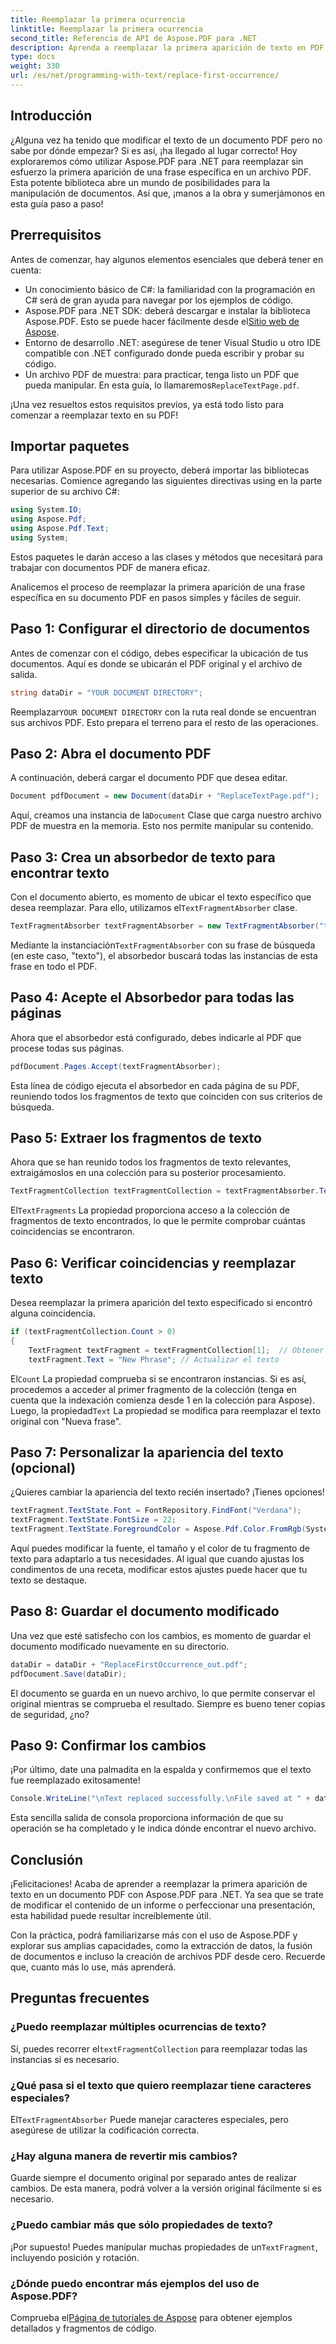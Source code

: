 ```yaml
---
title: Reemplazar la primera ocurrencia
linktitle: Reemplazar la primera ocurrencia
second_title: Referencia de API de Aspose.PDF para .NET
description: Aprenda a reemplazar la primera aparición de texto en PDF con Aspose.PDF para .NET con nuestra guía paso a paso. Perfecta para desarrolladores y manipuladores de documentos.
type: docs
weight: 330
url: /es/net/programming-with-text/replace-first-occurrence/
---
```

## Introducción

¿Alguna vez ha tenido que modificar el texto de un documento PDF pero no sabe por dónde empezar? Si es así, ¡ha llegado al lugar correcto! Hoy exploraremos cómo utilizar Aspose.PDF para .NET para reemplazar sin esfuerzo la primera aparición de una frase específica en un archivo PDF. Esta potente biblioteca abre un mundo de posibilidades para la manipulación de documentos. Así que, ¡manos a la obra y sumerjámonos en esta guía paso a paso!

## Prerrequisitos

Antes de comenzar, hay algunos elementos esenciales que deberá tener en cuenta:

- Un conocimiento básico de C#: la familiaridad con la programación en C# será de gran ayuda para navegar por los ejemplos de código.
-  Aspose.PDF para .NET SDK: deberá descargar e instalar la biblioteca Aspose.PDF. Esto se puede hacer fácilmente desde el[Sitio web de Aspose](https://releases.aspose.com/pdf/net/). 
- Entorno de desarrollo .NET: asegúrese de tener Visual Studio u otro IDE compatible con .NET configurado donde pueda escribir y probar su código.
- Un archivo PDF de muestra: para practicar, tenga listo un PDF que pueda manipular. En esta guía, lo llamaremos`ReplaceTextPage.pdf`.

¡Una vez resueltos estos requisitos previos, ya está todo listo para comenzar a reemplazar texto en su PDF!

## Importar paquetes

Para utilizar Aspose.PDF en su proyecto, deberá importar las bibliotecas necesarias. Comience agregando las siguientes directivas using en la parte superior de su archivo C#:

```csharp
using System.IO;
using Aspose.Pdf;
using Aspose.Pdf.Text;
using System;
```

Estos paquetes le darán acceso a las clases y métodos que necesitará para trabajar con documentos PDF de manera eficaz.

Analicemos el proceso de reemplazar la primera aparición de una frase específica en su documento PDF en pasos simples y fáciles de seguir.

## Paso 1: Configurar el directorio de documentos

Antes de comenzar con el código, debes especificar la ubicación de tus documentos. Aquí es donde se ubicarán el PDF original y el archivo de salida.

```csharp
string dataDir = "YOUR DOCUMENT DIRECTORY";
```
 Reemplazar`YOUR DOCUMENT DIRECTORY` con la ruta real donde se encuentran sus archivos PDF. Esto prepara el terreno para el resto de las operaciones.

## Paso 2: Abra el documento PDF

A continuación, deberá cargar el documento PDF que desea editar.

```csharp
Document pdfDocument = new Document(dataDir + "ReplaceTextPage.pdf");
```
Aquí, creamos una instancia de la`Document` Clase que carga nuestro archivo PDF de muestra en la memoria. Esto nos permite manipular su contenido.

## Paso 3: Crea un absorbedor de texto para encontrar texto

 Con el documento abierto, es momento de ubicar el texto específico que desea reemplazar. Para ello, utilizamos el`TextFragmentAbsorber` clase.

```csharp
TextFragmentAbsorber textFragmentAbsorber = new TextFragmentAbsorber("text");
```
 Mediante la instanciación`TextFragmentAbsorber` con su frase de búsqueda (en este caso, "texto"), el absorbedor buscará todas las instancias de esta frase en todo el PDF.

## Paso 4: Acepte el Absorbedor para todas las páginas

Ahora que el absorbedor está configurado, debes indicarle al PDF que procese todas sus páginas.

```csharp
pdfDocument.Pages.Accept(textFragmentAbsorber);
```
Esta línea de código ejecuta el absorbedor en cada página de su PDF, reuniendo todos los fragmentos de texto que coinciden con sus criterios de búsqueda.

## Paso 5: Extraer los fragmentos de texto

Ahora que se han reunido todos los fragmentos de texto relevantes, extraigámoslos en una colección para su posterior procesamiento.

```csharp
TextFragmentCollection textFragmentCollection = textFragmentAbsorber.TextFragments;
```
 El`TextFragments` La propiedad proporciona acceso a la colección de fragmentos de texto encontrados, lo que le permite comprobar cuántas coincidencias se encontraron.

## Paso 6: Verificar coincidencias y reemplazar texto

Desea reemplazar la primera aparición del texto especificado si encontró alguna coincidencia.

```csharp
if (textFragmentCollection.Count > 0)
{
    TextFragment textFragment = textFragmentCollection[1];  // Obtener la primera ocurrencia
    textFragment.Text = "New Phrase"; // Actualizar el texto
```
 El`Count` La propiedad comprueba si se encontraron instancias. Si es así, procedemos a acceder al primer fragmento de la colección (tenga en cuenta que la indexación comienza desde 1 en la colección para Aspose). Luego, la propiedad`Text` La propiedad se modifica para reemplazar el texto original con "Nueva frase".

## Paso 7: Personalizar la apariencia del texto (opcional)

¿Quieres cambiar la apariencia del texto recién insertado? ¡Tienes opciones!

```csharp
textFragment.TextState.Font = FontRepository.FindFont("Verdana");
textFragment.TextState.FontSize = 22;
textFragment.TextState.ForegroundColor = Aspose.Pdf.Color.FromRgb(System.Drawing.Color.Blue);
```
Aquí puedes modificar la fuente, el tamaño y el color de tu fragmento de texto para adaptarlo a tus necesidades. Al igual que cuando ajustas los condimentos de una receta, modificar estos ajustes puede hacer que tu texto se destaque.

## Paso 8: Guardar el documento modificado

Una vez que esté satisfecho con los cambios, es momento de guardar el documento modificado nuevamente en su directorio.

```csharp
dataDir = dataDir + "ReplaceFirstOccurrence_out.pdf";
pdfDocument.Save(dataDir);
```
El documento se guarda en un nuevo archivo, lo que permite conservar el original mientras se comprueba el resultado. Siempre es bueno tener copias de seguridad, ¿no?

## Paso 9: Confirmar los cambios

¡Por último, date una palmadita en la espalda y confirmemos que el texto fue reemplazado exitosamente!

```csharp
Console.WriteLine("\nText replaced successfully.\nFile saved at " + dataDir);
```
Esta sencilla salida de consola proporciona información de que su operación se ha completado y le indica dónde encontrar el nuevo archivo.

## Conclusión

¡Felicitaciones! Acaba de aprender a reemplazar la primera aparición de texto en un documento PDF con Aspose.PDF para .NET. Ya sea que se trate de modificar el contenido de un informe o perfeccionar una presentación, esta habilidad puede resultar increíblemente útil. 

Con la práctica, podrá familiarizarse más con el uso de Aspose.PDF y explorar sus amplias capacidades, como la extracción de datos, la fusión de documentos e incluso la creación de archivos PDF desde cero. Recuerde que, cuanto más lo use, más aprenderá.

## Preguntas frecuentes

### ¿Puedo reemplazar múltiples ocurrencias de texto?
 Sí, puedes recorrer el`textFragmentCollection` para reemplazar todas las instancias si es necesario.

### ¿Qué pasa si el texto que quiero reemplazar tiene caracteres especiales?
 El`TextFragmentAbsorber` Puede manejar caracteres especiales, pero asegúrese de utilizar la codificación correcta.

### ¿Hay alguna manera de revertir mis cambios?
Guarde siempre el documento original por separado antes de realizar cambios. De esta manera, podrá volver a la versión original fácilmente si es necesario.

### ¿Puedo cambiar más que sólo propiedades de texto?
 ¡Por supuesto! Puedes manipular muchas propiedades de un`TextFragment`, incluyendo posición y rotación.

### ¿Dónde puedo encontrar más ejemplos del uso de Aspose.PDF?
 Comprueba el[Página de tutoriales de Aspose](https://releases.aspose.com/pdf/net/) para obtener ejemplos detallados y fragmentos de código.